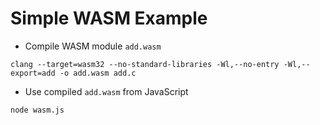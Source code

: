 # Simple WASM Example

* Compile WASM module `add.wasm`
```
clang --target=wasm32 --no-standard-libraries -Wl,--no-entry -Wl,--export=add -o add.wasm add.c
```

* Use compiled `add.wasm` from JavaScript
```
node wasm.js
```
